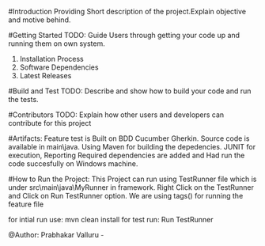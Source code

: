 #Introduction
Providing Short description of the project.Explain objective and motive behind.

#Getting Started
TODO: Guide Users through getting your code up and running them on own system.
1. Installation Process
2. Software Dependencies
3. Latest Releases

#Build and Test
TODO: Describe and show how to build your code and run the tests.

#Contributors
TODO: Explain how other users and developers can contribute for this project


#Artifacts:
Feature test is Built on BDD Cucumber Gherkin.  Source code is available in main\java.
Using Maven for building the depedencies. JUNIT for execution, Reporting
Required dependencies are added and Had run the code succesfully  on Windows machine. 


#How to Run the Project:
This Project can run using TestRunner file which is under src\main\java\MyRunner in framework.
Right Click on the TestRunner and Click on Run TestRunner option.
We are using tags() for running the feature file 

for intial run use: mvn clean install 
for test run: Run TestRunner


@Author: Prabhakar Valluru -
